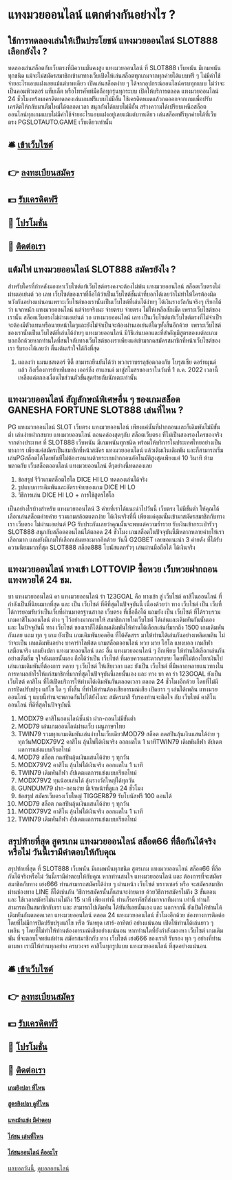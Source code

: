 # แทงมวยออนไลน์ แตกต่างกันอย่างไร ?
## ใช้การทดลองเล่นให้เป็นประโยชน์ แทงมวยออนไลน์ SLOT888 เลือกยังไง ?
ทดลองเล่นสล็อตกับเว็บตรงที่มีความมั่นคงสูง แทงมวยออนไลน์ ที่ SLOT888 เว็บพนัน มีเกมพนันทุกชนิด แม้จะไม่สมัครสมาชิกเข้ามาทางเว็บเปิดให้เล่นสล็อตทุกเกมจากทุกค่ายได้แบบฟรี ๆ ไม่มีค่าใช้จ่ายอะไรแอบแฝงเลยแม้แต่บาทเดียว เปิดเล่นสล็อตง่าย ๆ ได้จากอุปกรณ์ออนไลน์ครบทุกแบบ ไม่ว่าจะเป็นคอมพิวเตอร์ แท็บเล็ต หรือโทรศัพท์มือถือทุกรุ่นทุกระบบ เปิดให้บริการตลอด แทงมวยออนไลน์ 24 ชั่วโมงพร้อมเครดิตทดลองเล่นเกมฟรีแบบไม่มีอั้น ใช้เครดิตหมดแล้วกดออกจากเกมเพื่อปรับเครดิตให้กลับมาเต็มใหม่ได้ตลอดเวลา สนุกกันได้แบบไม่มีอั้น สร้างความได้เปรียบเหนือสล็อตออนไลน์ทุกเกมแบบไม่มีค่าใช้จ่ายอะไรแอบแฝงอยู่เลยแม้แต่บาทเดียว เล่นสล็อตฟรีทุกค่ายได้ที่เว็บตรง PGSLOTAUTO.GAME เว็บเดียวเท่านั้น

## 🛎 [เข้าเว็บไซต์](https://bit.ly/3SdLNi2)
## 👉 [ลงทะเบียนสมัคร](https://bit.ly/3SdLNi2)
## 💵 [รับเครดิตฟรี](https://bit.ly/3dyRKHj)
## 👑 [โปรโมชั่น](https://bit.ly/3dyRKHj)
## 📱 [ติดต่อเรา](https://bit.ly/3dyRKHj)

## แต้มไพ่ แทงมวยออนไลน์ SLOT888 สมัครยังไง ?
สำหรับใครที่กำหลังมองหาเว็บไซต์แท้เว็บไซต์ตรงคงจะต้องไม่พ้น แทงมวยออนไลน์ สล็อตเว็บตรงไม่ผ่านเอเย่นต์ วอ เลท เว็บไซต์ของเราที่ถือได้ว่าเป็นเว็บไซต์ชั้นนำที่บอกได้เลยว่าไม่ทำให้ไครต้องผิดหวังกันอย่างแน่นอนเพราะเว็บไซต์ของเรานั้นเป็นเว็บไซต์ที่เล่นได้ง่ายๆ ได้เงินรางวัลกันจริงๆ เรียกได้ว่า แจกหนัก แทงมวยออนไลน์ แต่จ่ายจริงนะ จ่ายตรบ จ่ายตรง ไม่ให้เหลือสักเม็ด เพราะเว็บไซต์ของเรานั้น สล็อตเว็บตรงไม่ผ่านเอเย่นต์ วอ แทงมวยออนไลน์ เลท เป็นเว็บไซต์แท้เว็บไซต์ตรงที่ไม่จำเป็ฯจะต้องมีตัวแทนหรือนายหน้าใดๆและยังไม่จำเป็นจะต้องผ่านเอเย่นต์ใดๆทั้งสิ้นอีกด้วย  เพราะเว็บไซต์ของเรานั้นเป็นเว็บไซต์ที่เล่นได้ง่ายๆ แทงมวยออนไลน์ มีวิธีเล่นบอกและที่สำคัญมีสูตรของแต่ละเกมบอกอีกด้วยหากท่านใดที่สนใจกับทางเว็บไซต์ของเราเพียงแค่เข้ามากดสมัครสมาชิกที่หน้าเว็บไซต์ของเรา รับรองได้เลยว่า ตื่นเต้นเร้าใจได้ถึงที่สุด
1. แถลงว่า แมนเชสเตอร์ ซิตี้ สามารถยืนยันได้ว่า พวกเราบรรลุข้อตกลงกับ โบรุสเซีย ดอร์ทมุนด์ แล้ว ถึงเรื่องการย้ายทีมของ เออร์ลิ่ง ฮาแลนด์ มาสู่สโมสรของเราในวันที่ 1 ก.ค. 2022 เวลานี้เหลือแค่ตกลงเงื่อนไขส่วนตัวขั้นสุดท้ายกับนักเตะเท่านั้น

## แทงมวยออนไลน์ สัญลักษณ์พิเศษอื่น ๆ ของเกมสล็อต GANESHA FORTUNE SLOT888 เล่นที่ไหน ?
PG แทงมวยออนไลน์ SLOT เว็บตรง แทงมวยออนไลน์ เพียงแค่นั้นที่ฝากถอนและก็เดิมพันไม่มีขั้นต่ำ เล่นง่ายฝากสบาย แทงมวยออนไลน์ ถอนคล่องสุดๆกับ สล็อตเว็บตรง ที่ไม่เป็นสองรองใครของจริงจากต่างประเทศ ที่ SLOT888 เว็บพนัน มีเกมพนันทุกชนิด พร้อมให้บริการในประเทศไทยอย่างเป็นทางการ เพียงแค่สมัครเป็นสมาชิกที่หน้าสมัคร แทงมวยออนไลน์ แล้วเติมเงินเดิมพัน และก็สามารถเริ่มเล่นPGสล็อตได้โดยทันทีไม่ต้องรอนานด้วยระบบฝากถอนอัตโนมัติสูงสุดเพียงแต่ 10 วินาที ห้ามพลาดกับ เว็บสล็อตออนไลน์ แทงมวยออนไลน์ ดีๆอย่างนี้ทดลองเลย
1. ข้อสรุป รีวิวเกมสล็อตไฮโล DICE HI LO ทดลองเล่นได้จริง
2. รูปแบบการเดิมพันและอัตราจ่ายของเกม DICE HI LO
3. วิธีการเล่น DICE HI LO + การใช้สูตรไฮโล

เป็นอย่างไรบ้างสำหรับ แทงมวยออนไลน์ 3 ค่ายที่เราได้แนะนำไปวันนี้ เว็บตรง ไม่มีขั้นต่ำ ให้คุณได้เลือกเล่นสล็อตค่ายค่าย รวมเกมสล้อตแตกง่าย ได้เงินจริงที่นี่ เพียงแค่คุณนั้นเข้ามาสมัครสมาชิกกับทางเรา เว็บตรง ไม่ผ่านเอเย่นต์ PG รับประกันเลยว่าคุณนั้นจะพบแต่ความร่ำรวย รับเงินเข้ากระเป๋ารัวๆ SLOT888 สนุกกับสล็อตออนไลน์ได้ตลอด 24 ชั่วโมง
เกมสล็อตในปัจจุบันนี้มีหลากหลายค่ายให้เราเลือกมาก แถมยังมีเกมให้เลือกเล่นเยอะมากอีกด้วย วันนี้ G2GBET เลยขอแนะนำ 3 ค่ายดัง ที่ได้รับความนิยมมากที่สุด SLOT888 สล็อต888 โบนัสแตกรัวๆ เล่นผ่านมือถือได้ ได้เงินจริง

## แทงมวยออนไลน์ ทางเข้า LOTTOVIP ซื้อหวย เว็บหวยฝากถอนแทงหวยได้ 24 ชม.
บา แทงมวยออนไลน์ คา แทงมวยออนไลน์ ร่า 123GOAL คือ ทางเข้า สู่ เว็บไซต์ คาสิโนออนไลน์ ที่กำลังเป็นที่นิยมมากที่สุด และ เป็น เว็บไซต์ ที่ดีที่สุดในปัจจุบันนี้ เนื่องด้วยว่า ทาง เว็บไซต์ เป็น เว็บที่ได้การยอมรับว่าเป็นเว็บที่ผ่านมาตรฐานสากล เว็บตรง ที่เชื่อถือได้ แถมยัง เป็น เว็บไซต์ ที่ได้รวบรวมเกมคาสิโนออนไลน์ ต่าง ๆ ไว้อย่างมากมายให้ สมาชิกภายในเว็บไซต์ ได้เล่นและเดิมพันกันนั้นเอง และ ในปัจจุบันนี้ ทาง เว็บไซต์ ของเราก็ได้มีเกมเดิมพันให้ท่านได้เลือกเล่นที่มากถึง 1500 เกมเดิมพันกันเลย แถม ทุก ๆ เกม ยังเป็น เกมเดิมพันยอดฮิต ที่ได้คัดสรร มาให้ท่านได้เล่นกันอย่างเพลิดเพลิน ไม่ว่าจะเป็น เกมเดิมพันอย่าง บาคาร่าไลฟ์สด เกมสล็อตออนไลน์ หวย มวย ไฮโล แทงบอล เกมกีฬาเสมือนจริง เกมยิงปลา แทงมวยออนไลน์ และ อื่น แทงมวยออนไลน์ ๆ อีกเพียบ ให้ท่านได้เลือกเล่นกันอย่างเต็มอิ่ม จุใจกันเลยนั้นเอง ถือได้ว่าเป็น เว็บไซต์ ที่มอบความสะดวกสบาย โดยที่ไม่ต้องโยกเงินไปเล่นเกมเดิมพันที่ต้องการ หลาย ๆ เว็บไซต์ ให้เสียเวลา และ ยังเป็น เว็บไซต์ ที่มีหลากหลายแนวทางในการหาผลกำไรให้แก่สมาชิกที่มากที่สุดในปัจจุบันนี้เลยนั้นเอง และ ทาง บา คา ร่า 123GOAL ยังเป็น เว็บไซต์ คาสิโน ที่ได้เปิดบริการให้ท่านได้เดิมพันกันตลอดเวลา ตลอด 24 ชั่วโมงอีกด้วย โดยที่ไม่มีการปิดปรับปรุง แก้ไข ใด ๆ ทั้งสิ้น ที่ทำให้ท่านต้องเสียอารมณ์เสีย เปิดยาว ๆ เล่นได้เพลิน แทงมวยออนไลน์ ๆ แบบนี้ท่านจะพลาดกันไปได้ยังไงละ สมัครมาสิ รับรองท่านจะติดใจ กับ เว็บไซต์ คาสิโนออนไลน์ ที่ดีที่สุดในปัจจุบันนี้
1. MODX79 คาสิโนออนไลน์ชั้นนำ ฝาก-ถอนไม่มีขั้นต่ำ
2. MOD79 เล่นเกมออนไลน์ผ่านเว็บ เมนูภาษาไทย
3. TWIN79 รวมทุกเกมเดิมพันเล่นง่ายในเว็บเดียวMOD79 สล็อต กดสปินลุ้นเงินแสนได้ง่าย ๆ ทุกวันMODX79V2 คาสิโน ลุ้นไพ่ได้เงินจริง ออกผลใน 1 นาทีTWIN79 เดิมพันกีฬา อัปเดตผลการแข่งแบบเรียลไทม์
4. MOD79 สล็อต กดสปินลุ้นเงินแสนได้ง่าย ๆ ทุกวัน
5. MODX79V2 คาสิโน ลุ้นไพ่ได้เงินจริง ออกผลใน 1 นาที
6. TWIN79 เดิมพันกีฬา อัปเดตผลการแข่งแบบเรียลไทม์
7. MODX79V2 ทุนน้อยเล่นได้ ลุ้นรางวัลใหญ่ได้ทุกวัน
8. GUNDUM79 ฝาก-ถอนง่าย มีเจ้าหน้าที่ดูแล 24 ชั่วโมง
9. ข้อสรุป สมัครเว็บตรงเว็บใหญ่ TIGGER879 รับโบนัสฟรี 100 ถอนได้
10. MOD79 สล็อต กดสปินลุ้นเงินแสนได้ง่าย ๆ ทุกวัน
11. MODX79V2 คาสิโน ลุ้นไพ่ได้เงินจริง ออกผลใน 1 นาที
12. TWIN79 เดิมพันกีฬา อัปเดตผลการแข่งแบบเรียลไทม์

## สรุปท้ายที่สุด สูตรเกม แทงมวยออนไลน์ สล็อต66 ที่ลือกันได้จริงหรือไม่ วันนี้เรามีคำตอบให้กับคุณ
สรุปท้ายที่สุด ที่ SLOT888 เว็บพนัน มีเกมพนันทุกชนิด สูตรเกม แทงมวยออนไลน์ สล็อต66 ที่ลือกันได้จริงหรือไม่ วันนี้เรามีคำตอบให้กับคุณ หากท่านสนใจ แทงมวยออนไลน์ และ ต้องการที่จะสมัครสมาชิกกับทาง เฮง666 ท่านสามารถสมัครได้ง่าย ๆ ผ่านหน้า เว็บไซต์ บราวเซอร์ หรือ จะสมัครสมาชิกผ่านช่องทาง LINE ก็ได้เช่นกัน วิธีการสมัครนั้นก็แสนจะง่ายดาย
ด้วยวิธีการสมัครไม่ถึง 3 ขั้นตอน และ ใช้เวลาสมัครไม่นานไม่ถึง 15 นาที เพียงเท่านี้ ท่านก็รอรหัสที่ส่งมาจากทีมงาน เท่านี้ ท่านก็สามารถเป็นสมาชิกกับเรา และ สามารถไปเดิมพัน ได้ทันทีเลยนั้นเอง และ นอกจากนี้ ยังเปิดให้ท่านได้เดิมพันกันตลอดเวลา แทงมวยออนไลน์ ตลอด 24 แทงมวยออนไลน์ ชั่วโมงอีกด้วย
ช่องทางการติดต่อ
โดยที่ไม่มีการปิดปรับปรุงแก้ไข หรือ วันหยุด เสาร์-อาทิตย์ อย่างแน่นอน เปิดให้ท่านได้เล่นยาว ๆ เพลิน ๆ โดยที่ไม่ทำให้ท่านต้องอารมณ์เสียอย่างแน่นอน หากท่านใดที่ยังกำลังมองหา เว็บไซต์ เกมเดิมพัน ที่จะตอบโจทย์แก่ท่าน สมัครสมาชิกกับ ทาง เว็บไซต์ เฮง666 ของเราสิ รับรอง ทุก ๆ อย่างที่ท่านตามหา เรามีให้ท่านทุกอย่าง ครบวงจร คาสิโนทุกรูปแบบ แทงมวยออนไลน์ ที่สุดอย่างแน่นอน

## 🛎 [เข้าเว็บไซต์](https://bit.ly/3SdLNi2)
## 👉 [ลงทะเบียนสมัคร](https://bit.ly/3SdLNi2)
## 💵 [รับเครดิตฟรี](https://bit.ly/3dyRKHj)
## 👑 [โปรโมชั่น](https://bit.ly/3dyRKHj)
## 📱 [ติดต่อเรา](https://bit.ly/3dyRKHj)

#### [เกมยิงปลา ที่ไหน](https://atom.io/themes/เกมยิงปลา%20ที่ไหน)
#### [สูตรยิงปลา ดูที่ไหน](https://atom.io/themes/สูตรยิงปลา%20ดูที่ไหน)
#### [แทงม้าแข่ง มีคำตอบ](https://atom.io/themes/แทงม้าแข่ง%20มีคำตอบ)
#### [ไก่ชน เล่นที่ไหน](https://atom.io/themes/ไก่ชน%20เล่นที่ไหน)
#### [ไก่ชนออนไลน์ คืออะไร](https://atom.io/themes/ไก่ชนออนไลน์%20คืออะไร)

[ผลบอลวันนี้](https://siamsport.tv "ผลบอลวันนี้"), [ดูบอลออนไลน์](https://siamsport.tv/ดูบอลสด "ดูบอลออนไลน์")